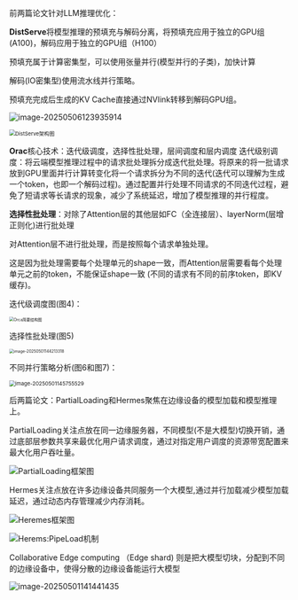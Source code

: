 前两篇论文针对LLM推理优化：

**DistServe**将模型推理的预填充与解码分离，将预填充应用于独立的GPU组(A100)，解码应用于独立的GPU组（H100）

预填充属于计算密集型，可以使用张量并行(模型并行的子类)，加快计算

解码(IO密集型)使用流水线并行策略。

预填充完成后生成的KV Cache直接通过NVlink转移到解码GPU组。

![image-20250506123935914](C:\Users\wang\AppData\Roaming\Typora\typora-user-images\image-20250506123935914.png)

<img src="https://cdn.jsdelivr.net/gh/song17122328/MyPic@main/img/image-20250501142303057.png" alt="DistServe架构图" style="zoom: 67%;" />





**Orac**核心技术：迭代级调度，选择性批处理，层间调度和层内调度
迭代级别调度：将云端模型推理过程中的请求批处理拆分成迭代批处理。将原来的将一批请求放到GPU里面并行计算转变化将一个请求拆分为不同的迭代(迭代可以理解为生成一个token，也即一个解码过程)。通过配置并行处理不同请求的不同迭代过程，避免了短请求等长请求的现象，减少了系统延迟，增加了模型推理的并行程度。

**选择性批处理**：对除了Attention层的其他层如FC（全连接层）、layerNorm(层增正则化)进行批处理

对Attention层不进行批处理，而是按照每个请求单独处理。

这是因为批处理需要每个处理单元的shape一致，而Attention层需要看每个处理单元之前的token，不能保证shape一致 (不同的请求有不同的前序token，即KV缓存)。

迭代级调度图(图4)：

<img src="https://cdn.jsdelivr.net/gh/song17122328/MyPic@main/img/image-20250501142853978.png" alt="Orca简要结构图" style="zoom:50%;" />

选择性批处理(图5)

<img src="https://cdn.jsdelivr.net/gh/song17122328/MyPic@main/img/image-20250501144213318.png" alt="image-20250501144213318" style="zoom:50%;" />

不同并行策略分析(图6和图7)：

<img src="https://cdn.jsdelivr.net/gh/song17122328/MyPic@main/img/image-20250501145755529.png" alt="image-20250501145755529" style="zoom: 67%;" />





后两篇论文：PartialLoading和Hermes聚焦在边缘设备的模型加载和模型推理上。

PartialLoading关注点放在同一边缘服务器，不同模型(不是大模型)切换开销，通过底部层参数共享来最优化用户请求调度，通过对指定用户调度的资源带宽配置来最大化用户吞吐量。

![PartialLoading框架图](https://cdn.jsdelivr.net/gh/song17122328/MyPic@main/img/image-20250501141731008.png)

Hermes关注点放在许多边缘设备共同服务一个大模型,通过并行加载减少模型加载延迟，通过动态内存管理减少内存消耗。

![Heremes框架图](https://cdn.jsdelivr.net/gh/song17122328/MyPic@main/img/image-20250501141852157.png)

![Herems:PipeLoad机制](https://cdn.jsdelivr.net/gh/song17122328/MyPic@main/img/image-20250501141939598.png)

Collaborative Edge computing （Edge shard) 则是把大模型切块，分配到不同的边缘设备中，使得分散的边缘设备能运行大模型

![image-20250501141441435](https://cdn.jsdelivr.net/gh/song17122328/MyPic@main/img/image-20250501141441435.png)





